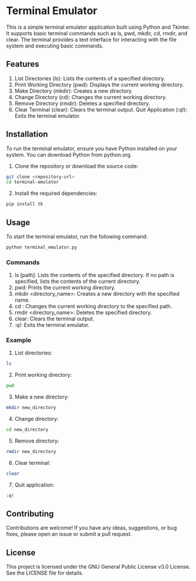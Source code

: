 # Terminal Emulator
This is a simple terminal emulator application built using Python and Tkinter. It supports basic terminal commands such as ls, pwd, mkdir, cd, rmdir, and clear. The terminal provides a text interface for interacting with the file system and executing basic commands.

## Features
1. List Directories (ls): Lists the contents of a specified directory.
2. Print Working Directory (pwd): Displays the current working directory.
3. Make Directory (mkdir): Creates a new directory.
4. Change Directory (cd): Changes the current working directory.
5. Remove Directory (rmdir): Deletes a specified directory.
6. Clear Terminal (clear): Clears the terminal output.
Quit Application (:q!): Exits the terminal emulator.

## Installation
To run the terminal emulator, ensure you have Python installed on your system. You can download Python from python.org.

1. Clone the repository or download the source code:
``` bash
git clone <repository-url>
cd terminal-emulator
``` 

2. Install the required dependencies:
``` bash
pip install tk
```

## Usage
To start the terminal emulator, run the following command:
```bash
python terminal_emulator.py
```

### Commands
1. ls [path]: Lists the contents of the specified directory. If no path is specified, lists the contents of the current directory.
2. pwd: Prints the current working directory.
3. mkdir <directory_name>: Creates a new directory with the specified name.
4. cd <path>: Changes the current working directory to the specified path.
5. rmdir <directory_name>: Deletes the specified directory.
6. clear: Clears the terminal output.
7. :q!: Exits the terminal emulator.

### Example
1. List directories:
```bash
ls
```

2. Print working directory:
```bash
pwd
```
3. Make a new directory:
```bash
mkdir new_directory
```

4. Change directory:

```bash
cd new_directory
```

5. Remove directory:
```bash
rmdir new_directory
```

6. Clear terminal:
```bash
clear
```

7. Quit application:

```bash
:q!
```

## Contributing
Contributions are welcome! If you have any ideas, suggestions, or bug fixes, please open an issue or submit a pull request.

## License
This project is licensed under the GNU General Public License v3.0 License. See the LICENSE file for details.
